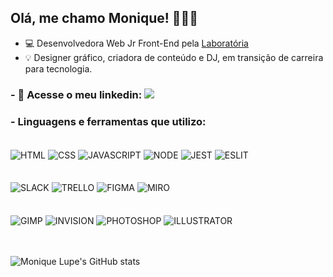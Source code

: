 ## Olá, me chamo Monique! 👩🏽‍💻

- 💻 Desenvolvedora Web Jr Front-End pela [Laboratória](https://www.laboratoria.la/br)
- 💡 Designer gráfico, criadora de conteúdo e DJ, em transição de carreira para tecnologia.


### - 📲 Acesse o meu linkedin: <a href="https://www.linkedin.com/in/moniquelupe/" target="_blank"><img src="https://img.shields.io/badge/-LinkedIn-%230077B5?style=for-the-badge&logo=linkedin&logoColor=white" target="_blank"></a><br>

### - Linguagens e ferramentas que utilizo: 
<div style="display: inline_block"><br> 
  <img align="center" alt="HTML" src="https://img.shields.io/badge/HTML5-E34F26?style=for-the-badge&logo=html5&logoColor=white" />
  <img align="center" alt="CSS" src="https://img.shields.io/badge/CSS3-1572B6?style=for-the-badge&logo=css3&logoColor=white" />
  <img align="center" alt="JAVASCRIPT" src="https://img.shields.io/badge/JavaScript-F7DF1E?style=for-the-badge&logo=javascript&logoColor=black" />
  <img align="center" alt="NODE" src="https://img.shields.io/badge/Node.js-43853D?style=for-the-badge&logo=node.js&logoColor=white" />
  <img align="center" alt="JEST" src="https://img.shields.io/badge/Jest-323330?style=for-the-badge&logo=Jest&logoColor=white" />
  <img align="center" alt="ESLIT" src="https://img.shields.io/badge/eslint-3A33D1?style=for-the-badge&logo=eslint&logoColor=white" />
  </div><br>
 <div style="display: inline_block"><br> 
  <img align="center" alt="SLACK" src="https://img.shields.io/badge/Slack-4A154B?style=for-the-badge&logo=slack&logoColor=white" />
  <img align="center" alt="TRELLO" src="https://img.shields.io/badge/Trello-0052CC?style=for-the-badge&logo=trello&logoColor=white" />
  <img align="center" alt="FIGMA" src="https://img.shields.io/badge/Figma-F24E1E?style=for-the-badge&logo=figma&logoColor=white" />
  <img align="center" alt="MIRO" src="https://img.shields.io/badge/Miro-050038?style=for-the-badge&logo=Miro&logoColor=white" />
  </div><br>
  <div style="display: inline_block"><br> 
  <img align="center" alt="GIMP" src="https://img.shields.io/badge/gimp-5C5543?style=for-the-badge&logo=gimp&logoColor=white" />
  <img align="center" alt="INVISION" src="https://img.shields.io/badge/InVision-FF3366?style=for-the-badge&logo=InVision&logoColor=white" />
  <img align="center" alt="PHOTOSHOP" src="https://img.shields.io/badge/Adobe%20Photoshop-31A8FF?style=for-the-badge&logo=Adobe%20Photoshop&logoColor=black" />
  <img align="center" alt="ILLUSTRATOR" src="https://img.shields.io/badge/Adobe%20Illustrator-FF9A00?style=for-the-badge&logo=adobe%20illustrator&logoColor=white" />
</div><br>
<br>

![Monique Lupe's GitHub stats](https://github-readme-stats.vercel.app/api?username=moniquelupe&show_icons=true&theme=dracula)
